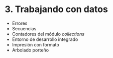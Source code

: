 
# 3. Trabajando con datos

* Errores
* Secuencias
* Contadores del módulo _collections_
* Entorno de desarrollo integrado
* Impresión con formato
* Arbolado porteño
